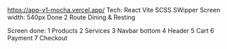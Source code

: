 https://app-v1-mocha.vercel.app/
Tech: React Vite SCSS SWipper
Screen width: 540px
Done 2 Route Dining & Resting

Screen done:
1 Products
2 Services
3 Navbar bottom
4 Header
5 Cart
6 Payment
7 Checkout
